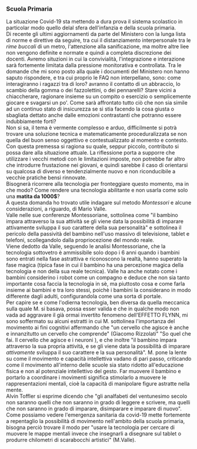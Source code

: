 ### Scuola Primaria  
  
La situazione Covid-19 sta mettendo a dura prova il sistema scolastico in particolar modo quello delal sfera dell'infanzia e della scuola primaria.  
Di recente gli ultimi aggiornamenti da parte del Ministero con la lunga lista di norme e direttive da seguire, tra cui il distanziamento interpersonale tra le *rime buccali* di un metro, l'attenzione alla sanificazione, ma moltre altre liee non vengono definite e normate e quindi a completa discrezione dei docenti. Avremo situzioni in cui la convivialità, l'integrazione e interazione sarà fortemente limitata dalla pressione monitorativa e controllata. Tra le domande che mi sono posto alla quale i documenti del Ministero non hanno saputo rispondere, e tra cui proprio le FAQ non interpellano, sono: come interagiranno i ragazzi tra di loro? avranno il contatto di un abbraccio, lo scambio della gomma o dei fazzolettini, o dei pennarelli? Stare vicini a chiaccherare, ragionare insieme su un compito o esercizio o semplicemente giocare e svagarsi un po'. Come sarà affrontato tutto ciò che non sia simile ad un continuo stato di insicurezza se si stia facendo la cosa giusta o sbagliata dettato anche dalle emozioni contrastanti che potranno essere indubbiamente forti?   
Non si sa, il tema è vermente complesso e arduo, difficilmente si potrà trovare una soluzione tecnica e matematicamente proceduralizzata se non quella del buon senso oggettivo e contestualizzato al momento e contesto.
Con questa premessa si ragiona su quale, seppur piccolo, contributo si possa dare alla situazione attuale. La riflessione porta a supporre che utilizzare i vecchi metodi con le limitazioni imposte, non potrebbe far altro che introdurre frustazione nei giovani, e quindi sarebbe il caso di orientarsi su qualcosa di diverso e tendenzialmente nuovo e non riconducibile a vecchie pratiche bensì rinnovate.  
Bisognerà ricorrere alla tecnologia per fronteggiare questo momento, ma in che modo? Come rendere una tecnologia abilitante e non usarla come solo una **matita da 1000$**?  
A questa domanda ho trovato utile indagare sul metodo *Montessori* e alcune considerazioni, a riguardo, di Mario Valle.  
Valle nelle sue conferenze Montessoriane, sottolinea come "il bambino impara attraverso la sua attività se gli viene data la possibilità di imparare attivamente sviluppa il suo carattere della sua personalità" e sottolinea il pericolo della passività del bambino nell'uso massivo di televisione, tablet e telefoni, scollegandolo dalla propriocezione del mondo reale.  
Viene dedotto da Valle, seguendo le analisi Montessoriane, che la tecnologia sottovetro è ammissibile solo dopo i 6 anni quando i bambini sono entrati nella fase astrattiva e riconoscono la realtà, hanno superato la fase magica (tipica fase in cui il bambino ha una percezione magica della tecnologia e non della sua reale tecnica). Valle ha anche notato come i bambini considerino i robot come un compagno e deduce che non sia tanto importante cosa faccia la tecnologia in sè, ma piuttosto cosa e come farla insieme ai bambini e tra loro stessi, poichè i bambini la considerano in modo differente dagli adulti, configurandola come una sorta di portale.  
Per capire se e come l'odierna tecnologia, ben diversa da quella meccanica sulla quale M. si basava, possa esser valida e che in qualche modo non vada ad aggravare il già ormai invertito fenomeno dell'EFFETTO FLYNN, mi sono soffermato su alcuni estratti in cui M. sottolinea l'importanza del movimento ai fini cognitivi affermando che "un cervello che agisce è anche e innanzitutto un cervello che comprende" (Giacomo Rizzolati" "So quel che fai. Il cervello che agisce e i neuroni ), e che inoltre "il bambino impara attraverso la sua propria attività, e se gli viene data la possibilità di imparare *attivamente* sviluppa il suo carattere e la sua personalità". M. pone la lente su come il movimento e capacità intellettiva vadano di pari passo, criticando come il movimento all'interno delle scuole sia stato ridotto all'educazione fisica e non al potenziale intellettivo del gesto. Far muovere il bambino e portarlo a coordinare i movimenti significa stimolarlo a muovere le rappresentazioni mentali, cioè la capacità di manipolare figure astratte nella mente.  
Alvin Toffler si esprime dicendo che "gli analfabeti del ventunesimo secolo non saranno quelli che non saranno in grado di leggere e scrivere, ma quelli che non saranno in grado di imparare, disimparare e imparare di nuovo".  
Come possiamo vedere l'emergenza sanitaria da covid-19 mette fortemente a repentaglio la possibilità di movimento nell'ambito della scuola primaria, bisogna perciò trovare il modo per "usare la tecnologia per cercare di muovere le mappe mentali invece che insegnarli a disegnare sul tablet o produrre chilometri di scarabocchi artistici" (M.Valle).


  
  
